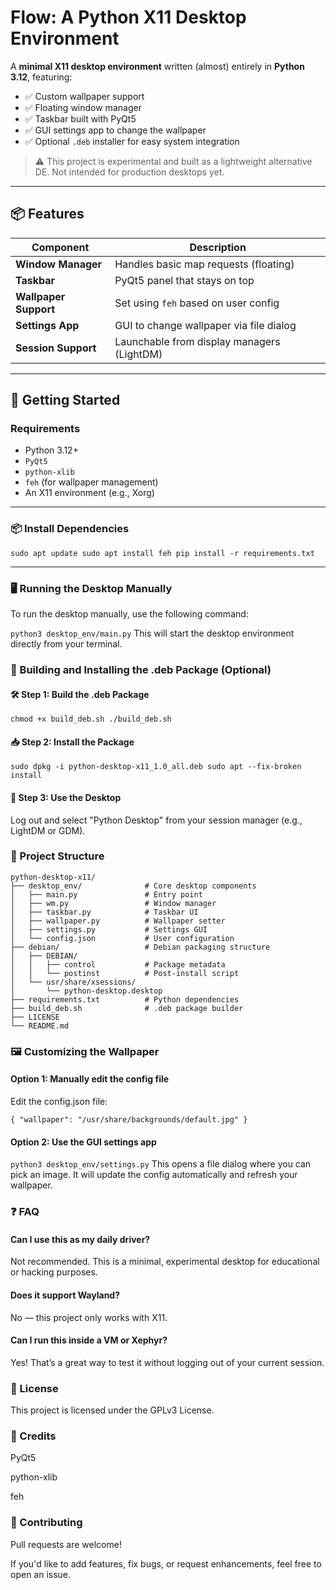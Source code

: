  # Flow: A Python X11 Desktop Environment

A **minimal X11 desktop environment** written (almost) entirely in **Python 3.12**, featuring:

- ✅ Custom wallpaper support  
- ✅ Floating window manager  
- ✅ Taskbar built with PyQt5  
- ✅ GUI settings app to change the wallpaper  
- ✅ Optional `.deb` installer for easy system integration  

> ⚠️ This project is experimental and built as a lightweight alternative DE. Not intended for production desktops yet.

---


## 📦 Features

| Component         | Description                                  |
|------------------|----------------------------------------------|
| **Window Manager**   | Handles basic map requests (floating)        |
| **Taskbar**          | PyQt5 panel that stays on top                |
| **Wallpaper Support**| Set using `feh` based on user config         |
| **Settings App**     | GUI to change wallpaper via file dialog      |
| **Session Support**  | Launchable from display managers (LightDM)   |

---

## 🚀 Getting Started

###  Requirements

- Python 3.12+
- `PyQt5`
- `python-xlib`
- `feh` (for wallpaper management)
- An X11 environment (e.g., Xorg)

---

### 📦 Install Dependencies
`sudo apt update
sudo apt install feh
pip install -r requirements.txt`

---

### 🖥️ Running the Desktop Manually
To run the desktop manually, use the following command:

`python3 desktop_env/main.py`
This will start the desktop environment directly from your terminal.

### 🧱 Building and Installing the .deb Package (Optional)
#### 🛠 Step 1: Build the .deb Package
`chmod +x build_deb.sh
./build_deb.sh`
#### 📥 Step 2: Install the Package
`sudo dpkg -i python-desktop-x11_1.0_all.deb
sudo apt --fix-broken install`
#### 🧪 Step 3: Use the Desktop
Log out and select "Python Desktop" from your session manager (e.g., LightDM or GDM).

### 📁 Project Structure


```text
python-desktop-x11/
├── desktop_env/              # Core desktop components
│   ├── main.py               # Entry point
│   ├── wm.py                 # Window manager
│   ├── taskbar.py            # Taskbar UI
│   ├── wallpaper.py          # Wallpaper setter
│   ├── settings.py           # Settings GUI
│   └── config.json           # User configuration
├── debian/                   # Debian packaging structure
│   ├── DEBIAN/
│   │   ├── control           # Package metadata
│   │   └── postinst          # Post-install script
│   └── usr/share/xsessions/
│       └── python-desktop.desktop
├── requirements.txt          # Python dependencies
├── build_deb.sh              # .deb package builder
├── LICENSE
└── README.md
```

### 🖼 Customizing the Wallpaper
#### Option 1: Manually edit the config file
Edit the config.json file:

`{
  "wallpaper": "/usr/share/backgrounds/default.jpg"
}`
#### Option 2: Use the GUI settings app

`python3 desktop_env/settings.py`
This opens a file dialog where you can pick an image. It will update the config automatically and refresh your wallpaper.

### ❓ FAQ
#### Can I use this as my daily driver?
Not recommended. This is a minimal, experimental desktop for educational or hacking purposes.

#### Does it support Wayland?
No — this project only works with X11.

#### Can I run this inside a VM or Xephyr?
Yes! That’s a great way to test it without logging out of your current session.

### 📃 License
This project is licensed under the GPLv3 License.

### 🙌 Credits
PyQt5

python-xlib

feh

### 🤝 Contributing
Pull requests are welcome!

If you'd like to add features, fix bugs, or request enhancements, feel free to open an issue.
